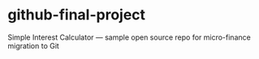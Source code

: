 # github-final-project
Simple Interest Calculator — sample open source repo for micro-finance migration to Git
